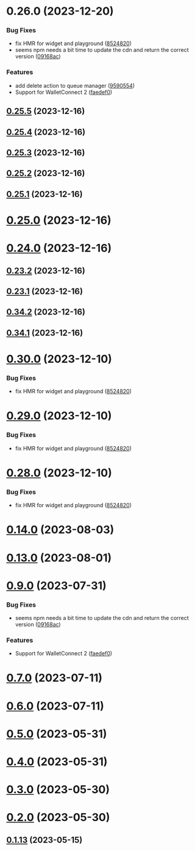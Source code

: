 # 0.26.0 (2023-12-20)


### Bug Fixes

* fix HMR for widget and playground ([8524820](https://github.com/yeager-eren/rango-client/commit/8524820f10cf0b8921f3db0c4f620ff98daa4103))
* seems npm needs a bit time to update the cdn and return the correct version ([09168ac](https://github.com/yeager-eren/rango-client/commit/09168acdc3ca400abd2016eebc0c62103edae3a2))


### Features

* add delete action to queue manager ([9590554](https://github.com/yeager-eren/rango-client/commit/95905549394f906fcbc4839a52b92dae2d408500))
* Support for WalletConnect 2 ([faedef0](https://github.com/yeager-eren/rango-client/commit/faedef0b5e6fc3c5ef881cbbe4ec05334cc1c910))



## [0.25.5](https://github.com/yeager-eren/rango-client/compare/queue-manager-core@0.25.4...queue-manager-core@0.25.5) (2023-12-16)



## [0.25.4](https://github.com/yeager-eren/rango-client/compare/queue-manager-core@0.25.3...queue-manager-core@0.25.4) (2023-12-16)



## [0.25.3](https://github.com/yeager-eren/rango-client/compare/queue-manager-core@0.25.2...queue-manager-core@0.25.3) (2023-12-16)



## [0.25.2](https://github.com/yeager-eren/rango-client/compare/queue-manager-core@0.25.1...queue-manager-core@0.25.2) (2023-12-16)



## [0.25.1](https://github.com/yeager-eren/rango-client/compare/queue-manager-core@0.25.0...queue-manager-core@0.25.1) (2023-12-16)



# [0.25.0](https://github.com/yeager-eren/rango-client/compare/queue-manager-core@0.24.0...queue-manager-core@0.25.0) (2023-12-16)



# [0.24.0](https://github.com/yeager-eren/rango-client/compare/queue-manager-core@0.23.2...queue-manager-core@0.24.0) (2023-12-16)



## [0.23.2](https://github.com/yeager-eren/rango-client/compare/queue-manager-core@0.23.1...queue-manager-core@0.23.2) (2023-12-16)



## [0.23.1](https://github.com/yeager-eren/rango-client/compare/queue-manager-core@0.34.2...queue-manager-core@0.23.1) (2023-12-16)



## [0.34.2](https://github.com/yeager-eren/rango-client/compare/queue-manager-core@0.34.1-next.84...queue-manager-core@0.34.2) (2023-12-16)



## [0.34.1](https://github.com/yeager-eren/rango-client/compare/queue-manager-core@0.34.1-next.64...queue-manager-core@0.34.1) (2023-12-16)



# [0.30.0](https://github.com/yeager-eren/rango-client/compare/queue-manager-core@0.22.0...queue-manager-core@0.30.0) (2023-12-10)


### Bug Fixes

* fix HMR for widget and playground ([8524820](https://github.com/yeager-eren/rango-client/commit/8524820f10cf0b8921f3db0c4f620ff98daa4103))



# [0.29.0](https://github.com/yeager-eren/rango-client/compare/queue-manager-core@0.22.0...queue-manager-core@0.29.0) (2023-12-10)


### Bug Fixes

* fix HMR for widget and playground ([8524820](https://github.com/yeager-eren/rango-client/commit/8524820f10cf0b8921f3db0c4f620ff98daa4103))



# [0.28.0](https://github.com/yeager-eren/rango-client/compare/queue-manager-core@0.22.0...queue-manager-core@0.28.0) (2023-12-10)


### Bug Fixes

* fix HMR for widget and playground ([8524820](https://github.com/yeager-eren/rango-client/commit/8524820f10cf0b8921f3db0c4f620ff98daa4103))



# [0.14.0](https://github.com/rango-exchange/rango-client/compare/queue-manager-core@0.13.0...queue-manager-core@0.14.0) (2023-08-03)



# [0.13.0](https://github.com/rango-exchange/rango-client/compare/queue-manager-core@0.12.0...queue-manager-core@0.13.0) (2023-08-01)



# [0.9.0](https://github.com/rango-exchange/rango-client/compare/queue-manager-core@0.8.0...queue-manager-core@0.9.0) (2023-07-31)


### Bug Fixes

* seems npm needs a bit time to update the cdn and return the correct version ([09168ac](https://github.com/rango-exchange/rango-client/commit/09168acdc3ca400abd2016eebc0c62103edae3a2))


### Features

* Support for WalletConnect 2 ([faedef0](https://github.com/rango-exchange/rango-client/commit/faedef0b5e6fc3c5ef881cbbe4ec05334cc1c910))



# [0.7.0](https://github.com/rango-exchange/rango-client/compare/queue-manager-core@0.6.0...queue-manager-core@0.7.0) (2023-07-11)



# [0.6.0](https://github.com/rango-exchange/rango-client/compare/queue-manager-core@0.5.0...queue-manager-core@0.6.0) (2023-07-11)



# [0.5.0](https://github.com/rango-exchange/rango-client/compare/queue-manager-core@0.4.0...queue-manager-core@0.5.0) (2023-05-31)



# [0.4.0](https://github.com/rango-exchange/rango-client/compare/queue-manager-core@0.3.0...queue-manager-core@0.4.0) (2023-05-31)



# [0.3.0](https://github.com/rango-exchange/rango-client/compare/queue-manager-core@0.2.0...queue-manager-core@0.3.0) (2023-05-30)



# [0.2.0](https://github.com/rango-exchange/rango-client/compare/queue-manager-core@0.1.14...queue-manager-core@0.2.0) (2023-05-30)



## [0.1.13](https://github.com/rango-exchange/rango-client/compare/queue-manager-core@0.1.12...queue-manager-core@0.1.13) (2023-05-15)



